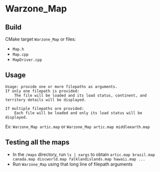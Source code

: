 # Warzone_Map
## Build
CMake target `Warzone_Map` or files:
* `Map.h`
* `Map.cpp`
* `MapDriver.cpp`

## Usage
```
Usage: provide one or more filepaths as arguments.
If only one filepath is provided:
    The file will be loaded and its load status, continent, and territory details will be displayed.

If multiple filepaths are provided:
    Each file will be loaded and only its load status will be displayed.
```

Ex: `Warzone_Map artic.map` or `Warzone_Map artic.map middleearth.map`

## Testing all the maps
* In the `/maps` directory, run `ls | xargs` to obtain `artic.map brasil.map canada.map discworld.map falklandislands.map hawaii.map ...`
* Run `Warzone_Map` using that long line of filepath arguments
